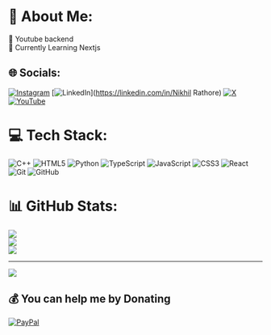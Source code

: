 # 💫 About Me:
🔭 Youtube backend<br>🌱 Currently Learning Nextjs<br>


## 🌐 Socials:
[![Instagram](https://img.shields.io/badge/Instagram-%23E4405F.svg?logo=Instagram&logoColor=white)](https://instagram.com/blaz_nikhil) [![LinkedIn](https://img.shields.io/badge/LinkedIn-%230077B5.svg?logo=linkedin&logoColor=white)](https://linkedin.com/in/Nikhil Rathore) [![X](https://img.shields.io/badge/X-black.svg?logo=X&logoColor=white)](https://x.com/NikhilR08603453) [![YouTube](https://img.shields.io/badge/YouTube-%23FF0000.svg?logo=YouTube&logoColor=white)](https://youtube.com/@Akanesp) 

# 💻 Tech Stack:
![C++](https://img.shields.io/badge/c++-%2300599C.svg?style=for-the-badge&logo=c%2B%2B&logoColor=white) ![HTML5](https://img.shields.io/badge/html5-%23E34F26.svg?style=for-the-badge&logo=html5&logoColor=white) ![Python](https://img.shields.io/badge/python-3670A0?style=for-the-badge&logo=python&logoColor=ffdd54) ![TypeScript](https://img.shields.io/badge/typescript-%23007ACC.svg?style=for-the-badge&logo=typescript&logoColor=white) ![JavaScript](https://img.shields.io/badge/javascript-%23323330.svg?style=for-the-badge&logo=javascript&logoColor=%23F7DF1E) ![CSS3](https://img.shields.io/badge/css3-%231572B6.svg?style=for-the-badge&logo=css3&logoColor=white) ![React](https://img.shields.io/badge/react-%2320232a.svg?style=for-the-badge&logo=react&logoColor=%2361DAFB) ![Git](https://img.shields.io/badge/git-%23F05033.svg?style=for-the-badge&logo=git&logoColor=white) ![GitHub](https://img.shields.io/badge/github-%23121011.svg?style=for-the-badge&logo=github&logoColor=white)
# 📊 GitHub Stats:
![](https://github-readme-stats.vercel.app/api?username=BlazeisCoding&theme=dark&hide_border=false&include_all_commits=false&count_private=false)<br/>
![](https://github-readme-streak-stats.herokuapp.com/?user=BlazeisCoding&theme=dark&hide_border=false)<br/>
![](https://github-readme-stats.vercel.app/api/top-langs/?username=BlazeisCoding&theme=dark&hide_border=false&include_all_commits=false&count_private=false&layout=compact)

---
[![](https://visitcount.itsvg.in/api?id=BlazeisCoding&icon=0&color=0)](https://visitcount.itsvg.in)

  ## 💰 You can help me by Donating
  [![PayPal](https://img.shields.io/badge/PayPal-00457C?style=for-the-badge&logo=paypal&logoColor=white)](https://paypal.me/https://paypal.me/blazeop69?country.x=IN&locale.x=en_GB) 

  
<!-- Proudly created with GPRM ( https://gprm.itsvg.in ) -->
